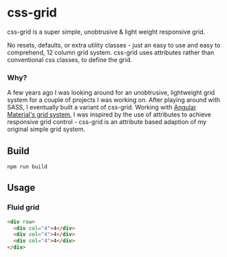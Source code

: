 # css-grid

css-grid is a super simple, unobtrusive & light weight responsive grid.

No resets, defaults, or extra utility classes - just an easy to use and easy to comprehend, 12 column grid system. css-grid uses attributes rather than conventional css classes, to define the grid.

### Why?

A few years ago I was looking around for an unobtrusive, lightweight grid system for a couple of projects I was working on. After playing around with SASS, I eventually built a variant of css-grid. Working with [Angular Material's grid system](https://material.angularjs.org/latest/layout/introduction), I was inspired by the use of attributes to achieve responsive grid  control - css-grid is an attribute based adaption of my original simple grid system.

## Build
```
npm run build
```

## Usage

### Fluid grid

```html
<div row>
  <div col="4">4</div>
  <div col="4">4</div>
  <div col="4">4</div>
</div>
```
